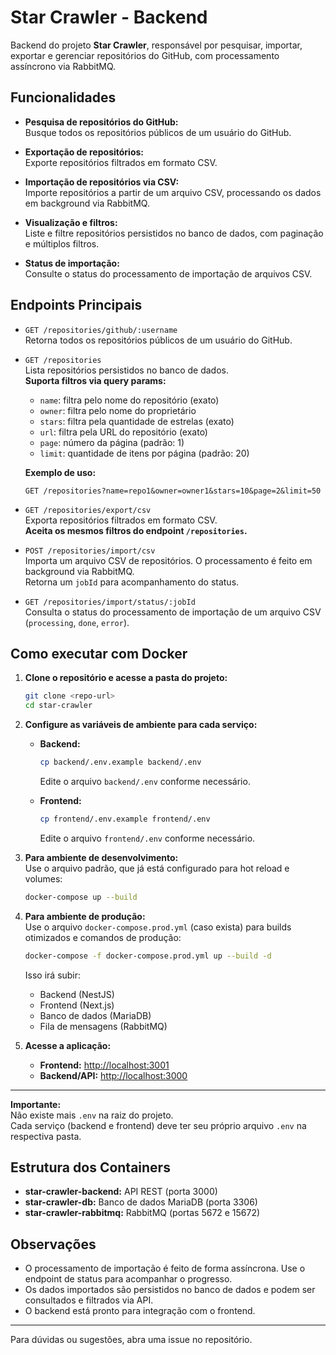 # Star Crawler - Backend

Backend do projeto **Star Crawler**, responsável por pesquisar, importar, exportar e gerenciar repositórios do GitHub, com processamento assíncrono via RabbitMQ.

## Funcionalidades

- **Pesquisa de repositórios do GitHub:**  
  Busque todos os repositórios públicos de um usuário do GitHub.

- **Exportação de repositórios:**  
  Exporte repositórios filtrados em formato CSV.

- **Importação de repositórios via CSV:**  
  Importe repositórios a partir de um arquivo CSV, processando os dados em background via RabbitMQ.

- **Visualização e filtros:**  
  Liste e filtre repositórios persistidos no banco de dados, com paginação e múltiplos filtros.

- **Status de importação:**  
  Consulte o status do processamento de importação de arquivos CSV.

## Endpoints Principais

- `GET /repositories/github/:username`  
  Retorna todos os repositórios públicos de um usuário do GitHub.

- `GET /repositories`  
  Lista repositórios persistidos no banco de dados.  
  **Suporta filtros via query params:**
  - `name`: filtra pelo nome do repositório (exato)
  - `owner`: filtra pelo nome do proprietário
  - `stars`: filtra pela quantidade de estrelas (exato)
  - `url`: filtra pela URL do repositório (exato)
  - `page`: número da página (padrão: 1)
  - `limit`: quantidade de itens por página (padrão: 20)

  **Exemplo de uso:**
  ```
  GET /repositories?name=repo1&owner=owner1&stars=10&page=2&limit=50
  ```

- `GET /repositories/export/csv`  
  Exporta repositórios filtrados em formato CSV.  
  **Aceita os mesmos filtros do endpoint `/repositories`.**

- `POST /repositories/import/csv`  
  Importa um arquivo CSV de repositórios. O processamento é feito em background via RabbitMQ.  
  Retorna um `jobId` para acompanhamento do status.

- `GET /repositories/import/status/:jobId`  
  Consulta o status do processamento de importação de um arquivo CSV (`processing`, `done`, `error`).

## Como executar com Docker

1. **Clone o repositório e acesse a pasta do projeto:**
   ```sh
   git clone <repo-url>
   cd star-crawler
   ```

2. **Configure as variáveis de ambiente para cada serviço:**

   - **Backend:**
     ```sh
     cp backend/.env.example backend/.env
     ```
     Edite o arquivo `backend/.env` conforme necessário.

   - **Frontend:**
     ```sh
     cp frontend/.env.example frontend/.env
     ```
     Edite o arquivo `frontend/.env` conforme necessário.

3. **Para ambiente de desenvolvimento:**  
   Use o arquivo padrão, que já está configurado para hot reload e volumes:
   ```sh
   docker-compose up --build
   ```

4. **Para ambiente de produção:**  
   Use o arquivo `docker-compose.prod.yml` (caso exista) para builds otimizados e comandos de produção:
   ```sh
   docker-compose -f docker-compose.prod.yml up --build -d
   ```

   Isso irá subir:
   - Backend (NestJS)
   - Frontend (Next.js)
   - Banco de dados (MariaDB)
   - Fila de mensagens (RabbitMQ)

5. **Acesse a aplicação:**
   - **Frontend:** [http://localhost:3001](http://localhost:3001)
   - **Backend/API:** [http://localhost:3000](http://localhost:3000)

---

**Importante:**  
Não existe mais `.env` na raiz do projeto.  
Cada serviço (backend e frontend) deve ter seu próprio arquivo `.env` na respectiva pasta.

## Estrutura dos Containers

- **star-crawler-backend:** API REST (porta 3000)
- **star-crawler-db:** Banco de dados MariaDB (porta 3306)
- **star-crawler-rabbitmq:** RabbitMQ (portas 5672 e 15672)

## Observações

- O processamento de importação é feito de forma assíncrona. Use o endpoint de status para acompanhar o progresso.
- Os dados importados são persistidos no banco de dados e podem ser consultados e filtrados via API.
- O backend está pronto para integração com o frontend.

---

Para dúvidas ou sugestões, abra uma issue no repositório.